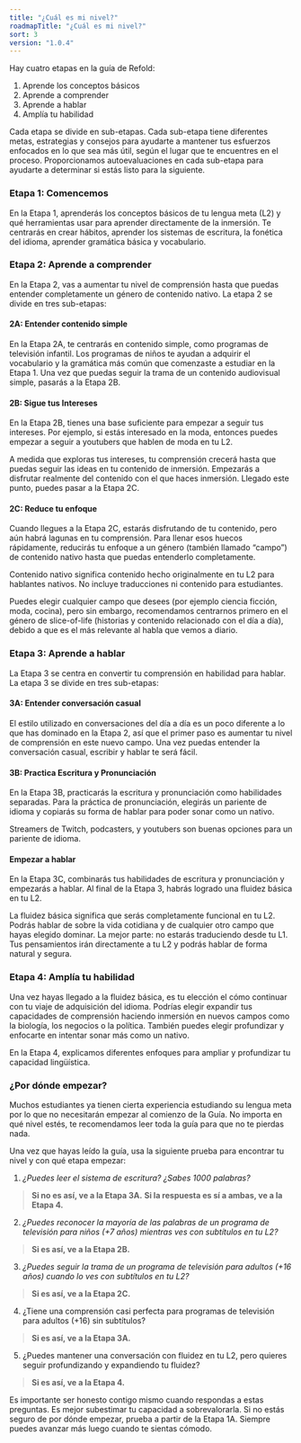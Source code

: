 ```yaml
---
title: "¿Cuál es mi nivel?"
roadmapTitle: "¿Cuál es mi nivel?"
sort: 3
version: "1.0.4"
---
```


Hay cuatro etapas en la guía de Refold:
1. Aprende los conceptos básicos
1. Aprende a comprender
1. Aprende a hablar
1. Amplía tu habilidad

Cada etapa se divide en sub-etapas. Cada sub-etapa tiene diferentes metas, estrategias y consejos para ayudarte a mantener tus esfuerzos enfocados en lo que sea más útil, según el lugar que te encuentres en el proceso. Proporcionamos autoevaluaciones en cada sub-etapa para ayudarte a determinar si estás listo para la siguiente.

### Etapa 1: Comencemos
En la Etapa 1, aprenderás los conceptos básicos de tu lengua meta (L2) y qué herramientas usar para aprender directamente de la inmersión. Te centrarás en crear hábitos, aprender los sistemas de escritura, la fonética del idioma, aprender gramática básica y vocabulario.

### Etapa 2: Aprende a comprender
En la Etapa 2, vas a aumentar tu nivel de comprensión hasta que puedas entender completamente un género de contenido nativo. La etapa 2 se divide en tres sub-etapas:

#### 2A: Entender contenido simple
En la Etapa 2A, te centrarás en contenido simple, como programas de televisión infantil. Los programas de niños te ayudan a adquirir el vocabulario y la gramática más común que comenzaste a estudiar en la Etapa 1. Una vez que puedas seguir la trama de un contenido audiovisual simple, pasarás a la Etapa 2B.

#### 2B: Sigue tus Intereses
En la Etapa 2B, tienes una base suficiente para empezar a seguir tus intereses. Por ejemplo, si estás interesado en la moda, entonces puedes empezar a seguir a youtubers que hablen de moda en tu L2.

A medida que exploras tus intereses, tu comprensión crecerá hasta que puedas seguir las ideas en tu contenido de inmersión. Empezarás a disfrutar realmente del contenido con el que haces inmersión. Llegado este punto, puedes pasar a la Etapa 2C.

#### 2C: Reduce tu enfoque
Cuando llegues a la Etapa 2C, estarás disfrutando de tu contenido, pero aún habrá lagunas en tu comprensión. Para llenar esos huecos rápidamente, reducirás tu enfoque a un género (también llamado “campo”) de contenido nativo hasta que puedas entenderlo completamente.

Contenido nativo significa contenido hecho originalmente en tu L2 para hablantes nativos. No incluye traducciones ni contenido para estudiantes.

Puedes elegir cualquier campo que desees (por ejemplo ciencia ficción, moda, cocina), pero sin embargo, recomendamos centrarnos primero en el género de slice-of-life (historias y contenido relacionado con el día a día), debido a que es el más relevante al habla que vemos a diario.

### Etapa 3: Aprende a hablar
La Etapa 3 se centra en convertir tu comprensión en habilidad para hablar. La etapa 3 se divide en tres sub-etapas:

#### 3A: Entender conversación casual
El estilo utilizado en conversaciones del día a día es un poco diferente a lo que has dominado en la Etapa 2, así que el primer paso es aumentar tu nivel de comprensión en este nuevo campo. Una vez puedas entender la conversación casual, escribir y hablar te será fácil.

#### 3B: Practica Escritura y Pronunciación
En la Etapa 3B, practicarás la escritura y pronunciación como habilidades separadas. Para la práctica de pronunciación, elegirás un pariente de idioma y copiarás su forma de hablar para poder sonar como un nativo.

Streamers de Twitch, podcasters, y youtubers son buenas opciones para un pariente de idioma.

#### Empezar a hablar
En la Etapa 3C, combinarás tus habilidades de escritura y pronunciación y empezarás a hablar. Al final de la Etapa 3, habrás logrado una fluidez básica en tu L2.

La fluidez básica significa que serás completamente funcional en tu L2. Podrás hablar de sobre la vida cotidiana y de cualquier otro campo que hayas elegido dominar. La mejor parte: no estarás traduciendo desde tu L1. Tus pensamientos irán directamente a tu L2 y podrás hablar de forma natural y segura.

### Etapa 4: Amplía tu habilidad
Una vez hayas llegado a la fluidez básica, es tu elección el cómo continuar con tu viaje de adquisición del idioma. Podrías elegir expandir tus capacidades de comprensión haciendo inmersión en nuevos campos como la biología, los negocios o la política. También puedes elegir profundizar y enfocarte en intentar sonar más como un nativo.

En la Etapa 4, explicamos diferentes enfoques para ampliar y profundizar tu capacidad lingüística.


### ¿Por dónde empezar?
Muchos estudiantes ya tienen cierta experiencia estudiando su lengua meta por lo que no necesitarán empezar al comienzo de la Guía. No importa en qué nivel estés, te recomendamos leer toda la guía para que no te pierdas nada.

Una vez que hayas leído la guía, usa la siguiente prueba para encontrar tu nivel y con qué etapa empezar:

1. *¿Puedes leer el sistema de escritura? ¿Sabes 1000 palabras?*
> **Si no es así, ve a la Etapa 3A.** **Si la respuesta es sí a ambas, ve a la Etapa 4.**

2. *¿Puedes reconocer la mayoría de las palabras de un programa de televisión para niños (+7 años) mientras ves con subtítulos en tu L2?*
> **Si es así, ve a la Etapa 2B.**

3. *¿Puedes seguir la trama de un programa de televisión para adultos (+16 años) cuando lo ves con subtítulos en tu L2?*
> **Si es así, ve a la Etapa 2C.**

4. ¿Tiene una comprensión casi perfecta para programas de televisión para adultos (+16) sin subtítulos?
> **Si es así, ve a la Etapa 3A.**

5. ¿Puedes mantener una conversación con fluidez en tu L2, pero quieres seguir profundizando y expandiendo tu fluidez?
> **Si es así, ve a la Etapa 4.**

Es importante ser honesto contigo mismo cuando respondas a estas preguntas. Es mejor subestimar tu capacidad a sobrevalorarla. Si no estás seguro de por dónde empezar, prueba a partir de la Etapa 1A. Siempre puedes avanzar más luego cuando te sientas cómodo.

